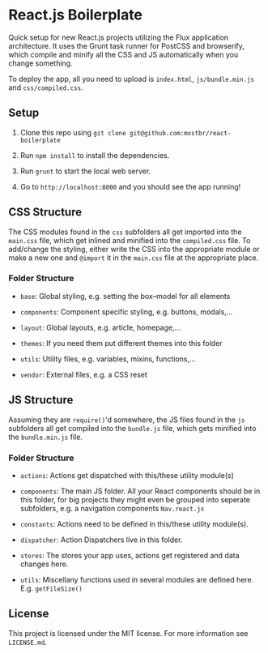 # React.js Boilerplate

Quick setup for new React.js projects utilizing the Flux application architecture. It uses the Grunt task runner for PostCSS and browserify, which compile and minify all the CSS and JS automatically when you change something.

To deploy the app, all you need to upload is `index.html`, `js/bundle.min.js` and `css/compiled.css`.

## Setup

1. Clone this repo using `git clone git@github.com:mxstbr/react-boilerplate`

2. Run `npm install` to install the dependencies.

3. Run `grunt` to start the local web server.

4. Go to `http://localhost:8000` and you should see the app running!

## CSS Structure

The CSS modules found in the `css` subfolders all get imported into the `main.css` file, which get inlined and minified into the `compiled.css` file. To add/change the styling, either write the CSS into the appropriate module or make a new one and `@import` it in the `main.css` file at the appropriate place.

### Folder Structure

* `base`: Global styling, e.g. setting the box–model for all elements

* `components`: Component specific styling, e.g. buttons, modals,...

* `layout`: Global layouts, e.g. article, homepage,...

* `themes`: If you need them put different themes into this folder

* `utils`: Utility files, e.g. variables, mixins, functions,...

* `vendor`: External files, e.g. a CSS reset

## JS Structure

Assuming they are `require()`'d somewhere, the JS files found in the `js` subfolders all get compiled into the `bundle.js` file, which gets minified into the `bundle.min.js` file.

### Folder Structure

* `actions`: Actions get dispatched with this/these utility module(s)

* `components`: The main JS folder. All your React components should be in this folder, for big projects they might even be grouped into seperate subfolders, e.g. a navigation components `Nav.react.js`

* `constants`: Actions need to be defined in this/these utility module(s).

* `dispatcher`: Action Dispatchers live in this folder.

* `stores`: The stores your app uses, actions get registered and data changes here.

* `utils`: Miscellany functions used in several modules are defined here. E.g. `getFileSize()`

## License

This project is licensed under the MIT license. For more information see `LICENSE.md`.